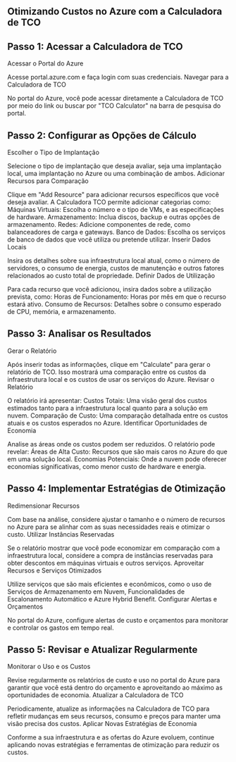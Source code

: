 ## Otimizando Custos no Azure com a Calculadora de TCO ##
## Passo 1: Acessar a Calculadora de TCO

Acessar o Portal do Azure

Acesse portal.azure.com e faça login com suas credenciais.
Navegar para a Calculadora de TCO

No portal do Azure, você pode acessar diretamente a Calculadora de TCO por meio do link ou buscar por "TCO Calculator" na barra de pesquisa do portal.

## Passo 2: Configurar as Opções de Cálculo
Escolher o Tipo de Implantação

Selecione o tipo de implantação que deseja avaliar, seja uma implantação local, uma implantação no Azure ou uma combinação de ambos.
Adicionar Recursos para Comparação

Clique em "Add Resource" para adicionar recursos específicos que você deseja avaliar. A Calculadora TCO permite adicionar categorias como:
Máquinas Virtuais: Escolha o número e o tipo de VMs, e as especificações de hardware.
Armazenamento: Inclua discos, backup e outras opções de armazenamento.
Redes: Adicione componentes de rede, como balanceadores de carga e gateways.
Banco de Dados: Escolha os serviços de banco de dados que você utiliza ou pretende utilizar.
Inserir Dados Locais

Insira os detalhes sobre sua infraestrutura local atual, como o número de servidores, o consumo de energia, custos de manutenção e outros fatores relacionados ao custo total de propriedade.
Definir Dados de Utilização

Para cada recurso que você adicionou, insira dados sobre a utilização prevista, como:
Horas de Funcionamento: Horas por mês em que o recurso estará ativo.
Consumo de Recursos: Detalhes sobre o consumo esperado de CPU, memória, e armazenamento.

## Passo 3: Analisar os Resultados
Gerar o Relatório

Após inserir todas as informações, clique em "Calculate" para gerar o relatório de TCO. Isso mostrará uma comparação entre os custos da infraestrutura local e os custos de usar os serviços do Azure.
Revisar o Relatório

O relatório irá apresentar:
Custos Totais: Uma visão geral dos custos estimados tanto para a infraestrutura local quanto para a solução em nuvem.
Comparação de Custo: Uma comparação detalhada entre os custos atuais e os custos esperados no Azure.
Identificar Oportunidades de Economia

Analise as áreas onde os custos podem ser reduzidos. O relatório pode revelar:
Áreas de Alta Custo: Recursos que são mais caros no Azure do que em uma solução local.
Economias Potenciais: Onde a nuvem pode oferecer economias significativas, como menor custo de hardware e energia.

## Passo 4: Implementar Estratégias de Otimização
Redimensionar Recursos

Com base na análise, considere ajustar o tamanho e o número de recursos no Azure para se alinhar com as suas necessidades reais e otimizar o custo.
Utilizar Instâncias Reservadas

Se o relatório mostrar que você pode economizar em comparação com a infraestrutura local, considere a compra de instâncias reservadas para obter descontos em máquinas virtuais e outros serviços.
Aproveitar Recursos e Serviços Otimizados

Utilize serviços que são mais eficientes e econômicos, como o uso de Serviços de Armazenamento em Nuvem, Funcionalidades de Escalonamento Automático e Azure Hybrid Benefit.
Configurar Alertas e Orçamentos

No portal do Azure, configure alertas de custo e orçamentos para monitorar e controlar os gastos em tempo real.

## Passo 5: Revisar e Atualizar Regularmente
Monitorar o Uso e os Custos

Revise regularmente os relatórios de custo e uso no portal do Azure para garantir que você está dentro do orçamento e aproveitando ao máximo as oportunidades de economia.
Atualizar a Calculadora de TCO

Periodicamente, atualize as informações na Calculadora de TCO para refletir mudanças em seus recursos, consumo e preços para manter uma visão precisa dos custos.
Aplicar Novas Estratégias de Economia

Conforme a sua infraestrutura e as ofertas do Azure evoluem, continue aplicando novas estratégias e ferramentas de otimização para reduzir os custos.
